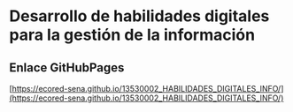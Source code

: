 # **Desarrollo de habilidades digitales para la gestión de la información**

## **Enlace GitHubPages**

[https://ecored-sena.github.io/13530002_HABILIDADES_DIGITALES_INFO/](https://ecored-sena.github.io/13530002_HABILIDADES_DIGITALES_INFO/)

#
